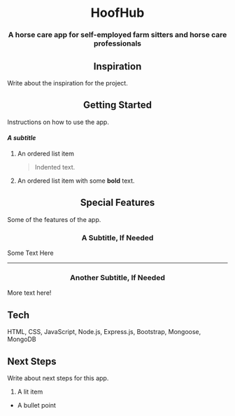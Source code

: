 # <div align="center">HoofHub</div>
### <div align="center">A horse care app for self-employed farm sitters and horse care professionals<div>

## <div align="center">Inspiration</div>
Write about the inspiration for the project.

## <div align="center">Getting Started</div>
Instructions on how to use the app.

#### *A subtitle*

1. An ordered list item

    >Indented text.

2. An ordered list item with some **bold** text.


## <div align="center">Special Features</div>
Some of the features of the app. 

### <div align="center">A Subtitle, If Needed</div>

Some Text Here

***

### <div align="center">Another Subtitle, If Needed</div>

More text here!

## Tech

HTML, CSS, JavaScript, Node.js, Express.js, Bootstrap, Mongoose, MongoDB

## Next Steps

Write about next steps for this app.

1. A lit item
* A bullet point